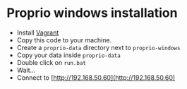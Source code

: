 Proprio windows installation
===

* Install [Vagrant](https://www.vagrantup.com/downloads.htpl)
* Copy this code to your machine.
* Create a `proprio-data` directory next to `proprio-windows`
* Copy your data inside `proprio-data`
* Double click on `run.bat`
* Wait...
* Connect to [http://192.168.50.60](http://192.168.50.60)
